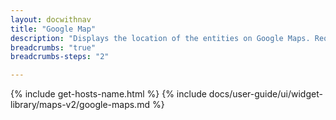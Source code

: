 ```yaml
---
layout: docwithnav
title: "Google Map"
description: "Displays the location of the entities on Google Maps. Requires the Google map key to work properly. Highly customizable via custom markers, marker tooltips, and widget actions."
breadcrumbs: "true"
breadcrumbs-steps: "2"

---
```

{% include get-hosts-name.html %}
{% include docs/user-guide/ui/widget-library/maps-v2/google-maps.md %}
